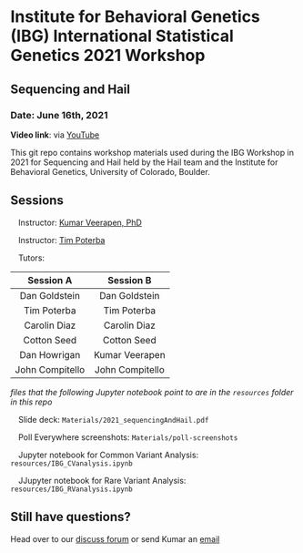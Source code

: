 # Institute for Behavioral Genetics (IBG) International Statistical Genetics 2021 Workshop
## Sequencing and Hail
### Date: June 16th, 2021
**Video link**: via [YouTube](https://www.youtube.com/watch?v=2N_VqmX22Xg&list=PL-A34BVyxWtXn9nxuj8Gk1yRfxhpdZ4y2) 

This git repo contains workshop materials used during the IBG Workshop in 2021 for Sequencing and Hail held by the Hail team and the Institute for Behavioral Genetics, University of Colorado, Boulder.

## Sessions

&emsp;Instructor: [Kumar Veerapen, PhD](mailto:veerapen@broadinstitute.org)

&emsp;Instructor: [Tim Poterba](mailto:tpoterba@broadinstitute.org) 

&emsp;Tutors: 

| **Session A**      | **Session B** | 
| :---:        |    :----:   |          
| Dan Goldstein | Dan Goldstein |  
| Tim Poterba   | Tim Poterba |
| Carolin Diaz | Carolin Diaz |
| Cotton Seed | Cotton Seed |
| Dan Howrigan | Kumar Veerapen |
| John Compitello | John Compitello | 



_files that the following Jupyter notebook point to are in the `resources` folder in this repo_

&emsp;Slide deck: `Materials/2021_sequencingAndHail.pdf`

&emsp;Poll Everywhere screenshots: `Materials/poll-screenshots`

&emsp;Jupyter notebook for Common Variant Analysis: `resources/IBG_CVanalysis.ipynb`

&emsp;JJupyter notebook for Rare Variant Analysis: `resources/IBG_RVanalysis.ipynb`


## Still have questions?

Head over to our [discuss forum](discuss.hail.is) or send Kumar an [email](mailto:veerapen@broadinstitute.org) 
